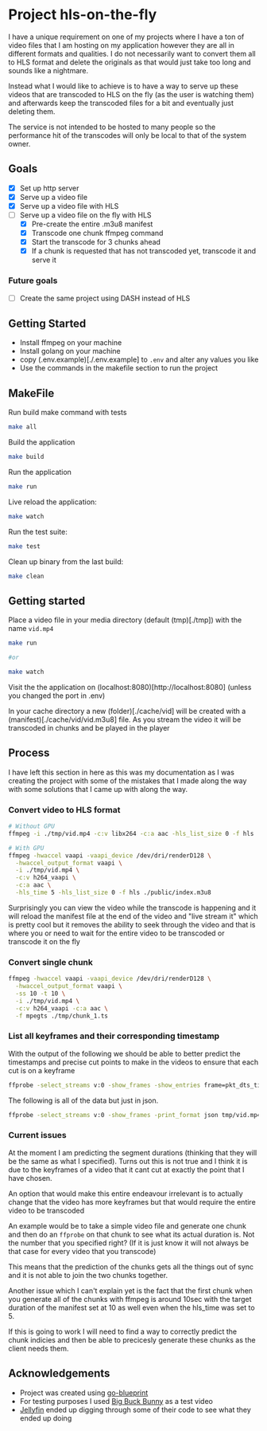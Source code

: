# Project hls-on-the-fly

I have a unique requirement on one of my projects where I have a ton of video files that I am hosting on my application however they are all in different formats and qualities. I do not necessarily want to convert them all to HLS format and delete the originals as that would just take too long and sounds like a nightmare.

Instead what I would like to achieve is to have a way to serve up these videos that are transcoded to HLS on the fly (as the user is watching them) and afterwards keep the transcoded files for a bit and eventually just deleting them.

The service is not intended to be hosted to many people so the performance hit of the transcodes will only be local to that of the system owner.

## Goals

- [x] Set up http server
- [x] Serve up a video file
- [x] Serve up a video file with HLS
- [ ] Serve up a video file on the fly with HLS
  - [x] Pre-create the entire .m3u8 manifest
  - [x] Transcode one chunk ffmpeg command
  - [x] Start the transcode for 3 chunks ahead
  - [x] If a chunk is requested that has not transcoded yet, transcode it and serve it

### Future goals

- [ ] Create the same project using DASH instead of HLS

## Getting Started

- Install ffmpeg on your machine
- Install golang on your machine
- copy (.env.example)[./.env.example] to `.env` and alter any values you like
- Use the commands in the makefile section to run the project

## MakeFile

Run build make command with tests

```bash
make all
```

Build the application

```bash
make build
```

Run the application

```bash
make run
```

Live reload the application:

```bash
make watch
```

Run the test suite:

```bash
make test
```

Clean up binary from the last build:

```bash
make clean
```

## Getting started

Place a video file in your media directory (default (tmp)[./tmp]) with the name `vid.mp4`

```bash
make run

#or

make watch
```

Visit the the application on (localhost:8080)[http://localhost:8080] (unless you changed the port in .env)

In your cache directory a new (folder)[./cache/vid] will be created with a (manifest)[./cache/vid/vid.m3u8] file.
As you stream the video it will be transcoded in chunks and be played in the player

## Process

I have left this section in here as this was my documentation as I was creating the project with some of the mistakes that I made along the way with some solutions that I came up with along the way.

### Convert video to HLS format

```bash
# Without GPU
ffmpeg -i ./tmp/vid.mp4 -c:v libx264 -c:a aac -hls_list_size 0 -f hls ./public/index.m3u8

# With GPU
ffmpeg -hwaccel vaapi -vaapi_device /dev/dri/renderD128 \
  -hwaccel_output_format vaapi \
  -i ./tmp/vid.mp4 \
  -c:v h264_vaapi \
  -c:a aac \
  -hls_time 5 -hls_list_size 0 -f hls ./public/index.m3u8
```

Surprisingly you can view the video while the transcode is happening and it will reload the manifest file at the end of the video and "live stream it" which is pretty cool but it removes the ability to seek through the video and that is where you or need to wait for the entire video to be transcoded or transcode it on the fly

### Convert single chunk

```bash
ffmpeg -hwaccel vaapi -vaapi_device /dev/dri/renderD128 \
  -hwaccel_output_format vaapi \
  -ss 10 -t 10 \
  -i ./tmp/vid.mp4 \
  -c:v h264_vaapi -c:a aac \
  -f mpegts ./tmp/chunk_1.ts
```

### List all keyframes and their corresponding timestamp

With the output of the following we should be able to better predict the timestamps and precise cut points to make in the videos to ensure that each cut is on a keyframe

```bash
ffprobe -select_streams v:0 -show_frames -show_entries frame=pkt_dts_time,key_frame -of csv tmp/vid.mp4 | grep ",1"
```

The following is all of the data but just in json.

```bash
ffprobe -select_streams v:0 -show_frames -print_format json tmp/vid.mp4
```

### Current issues

At the moment I am predicting the segment durations (thinking that they will be the same as what I specified).
Turns out this is not true and I think it is due to the keyframes of a video that it cant cut at exactly the point that I have chosen.

An option that would make this entire endeavour irrelevant is to actually change that the video has more keyframes but that would require the entire video to be transcoded

An example would be to take a simple video file and generate one chunk and then do an `ffprobe` on that chunk to see what its actual duration is.
Not the number that you specified right? (If it is just know it will not always be that case for every video that you transcode)

This means that the prediction of the chunks gets all the things out of sync and it is not able to join the two chunks together.

Another issue which I can't explain yet is the fact that the first chunk when you generate all of the chunks with ffmpeg is around 10sec with the target duration of the manifest set at 10 as well even when the hls_time was set to 5.

If this is going to work I will need to find a way to correctly predict the chunk indicies and then be able to precicesly generate these chunks as the client needs them.

## Acknowledgements

- Project was created using [go-blueprint](https://github.com/Melkeydev/go-blueprint)
- For testing purposes I used [Big Buck Bunny](https://peach.blender.org/) as a test video
- [Jellyfin](https://github.com/jellyfin/jellyfin) ended up digging through some of their code to see what they ended up doing
